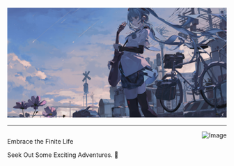 ![](Image/miku.png)

---


<div style="overflow: auto;">
  <div style="float: left;">
    <p>Embrace the Finite Life</p>
    <p>Seek Out Some Exciting Adventures. 👋 </p>
  </div>
  <div style="float: right;">
    <img src="!https://github-readme-stats.vercel.app/api?username=Arc-huangjingtong&show_icons=true&theme=radical" alt="Image" width="300">
  </div>
</div>
